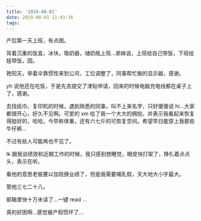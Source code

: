 ```yaml
---
title: '2019-08-01'
date: 2019-08-01 11:43:36
tags:
---
```


产后第一天上班，有点困。

背着沉重的饭盒，冰块，吸奶器，储奶瓶上班...弟妹说，上班给自己带饭，下班给娃带饭，囧。

艳阳天，举着伞靠惯性来到公司，工位调整了，同事帮忙搬的显示器，感谢。

yh 说他还在吃饭，于是先去提交了津贴申请，回来的时候电脑充电线都在桌子上了，感谢。

去找纸巾、复印机的时候，遇到熟悉的同事，叫不上来名字，只好傻傻说 hi...大家都很开心，好久不见啊。可爱的 xm 给了我一个大大的拥抱，并表示我看起来恢复得挺好的，哈哈，今早称体重，还有六七斤的可恢复空间。希望早日能穿上我那些牛仔裤...

不过有些人可能再也不见了。

lk 跟我谈绩效和近期工作的时候，我只感到想睡觉，眼皮快打架了，挣扎着点点头，表示在听。

看他的意思老板要以加班换业绩了，但是我需要哺乳假，天大地大小宇最大。

管他三七二十八。

邮箱里快十万未读了...一键 read ...

真的好困啊...感觉被产假惯坏了...

